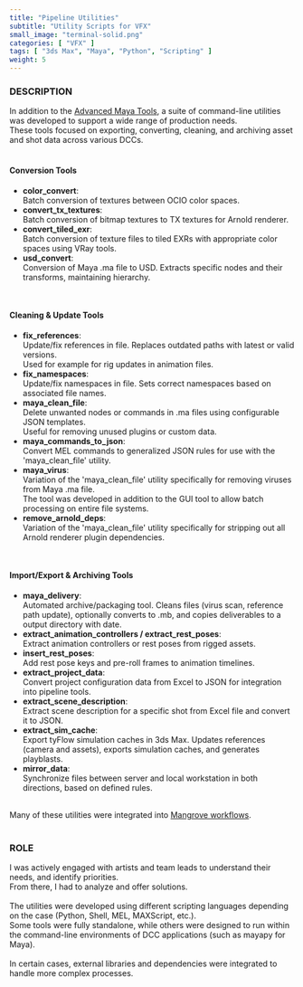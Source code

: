 ```yaml
---
title: "Pipeline Utilities"
subtitle: "Utility Scripts for VFX"
small_image: "terminal-solid.png"
categories: [ "VFX" ]
tags: [ "3ds Max", "Maya", "Python", "Scripting" ]
weight: 5
---
```


<h3>DESCRIPTION</h3>
In addition to the <a href="/pro/badclay/maya_tools">Advanced Maya Tools</a>, a suite of command-line utilities was developed to support a wide range of production needs.<br>
These tools focused on exporting, converting, cleaning, and archiving asset and shot data across various DCCs.<br>
<br>

<h4>Conversion Tools</h4>
<ul>
<li><b>color_convert</b>:<br>
Batch conversion of textures between OCIO color spaces.</li>
<li><b>convert_tx_textures</b>:<br>
Batch conversion of bitmap textures to TX textures for Arnold renderer.</li>
<li><b>convert_tiled_exr</b>:<br>
Batch conversion of texture files to tiled EXRs with appropriate color spaces using VRay tools.</li>
<li><b>usd_convert</b>:<br>
Conversion of Maya .ma file to USD. Extracts specific nodes and their transforms, maintaining hierarchy.</li>
</ul>
<br>

<h4>Cleaning & Update Tools</h4>
<ul>
<li><b>fix_references</b>:<br>
Update/fix references in file. Replaces outdated paths with latest or valid versions.<br>
Used for example for rig updates in animation files.</li>
<li><b>fix_namespaces</b>:<br>
Update/fix namespaces in file. Sets correct namespaces based on associated file names.</li>
<li><b>maya_clean_file</b>:<br>
Delete unwanted nodes or commands in .ma files using configurable JSON templates.<br>
Useful for removing unused plugins or custom data.</li>
<li><b>maya_commands_to_json</b>:<br>
Convert MEL commands to generalized JSON rules for use with the 'maya_clean_file' utility.</li>
<li><b>maya_virus</b>:<br>
Variation of the 'maya_clean_file' utility specifically for removing viruses from Maya .ma file.<br>
The tool was developed in addition to the GUI tool to allow batch processing on entire file systems.</li>
<li><b>remove_arnold_deps</b>:<br>
Variation of the 'maya_clean_file' utility specifically for stripping out all Arnold renderer plugin dependencies.</li>
</ul>
<br>

<h4>Import/Export & Archiving Tools</h4>
<ul>
<li><b>maya_delivery</b>:<br>
Automated archive/packaging tool. Cleans files (virus scan, reference path update), optionally converts to .mb, and copies deliverables to a output directory with date.</li>
<li><b>extract_animation_controllers / extract_rest_poses</b>:<br>
Extract animation controllers or rest poses from rigged assets.</li>
<li><b>insert_rest_poses</b>:<br>
Add rest pose keys and pre-roll frames to animation timelines.</li>
<li><b>extract_project_data</b>:<br>
Convert project configuration data from Excel to JSON for integration into pipeline tools.</li>
<li><b>extract_scene_description</b>:<br>
Extract scene description for a specific shot from Excel file and convert it to JSON.</li>
<li><b>extract_sim_cache</b>:<br>
Export tyFlow simulation caches in 3ds Max. Updates references (camera and assets), exports simulation caches, and generates playblasts.</li>
<li><b>mirror_data</b>:<br>
Synchronize files between server and local workstation in both directions, based on defined rules.</li>
</ul>
<br>
Many of these utilities were integrated into <a href="/pro/badclay/mangrove">Mangrove workflows</a>.<br>
<br>

<h3>ROLE</h3>
I was actively engaged with artists and team leads to understand their needs, and identify priorities.<br>
From there, I had to analyze and offer solutions.<br>
<br>
The utilities were developed using different scripting languages depending on the case (Python, Shell, MEL, MAXScript, etc.).<br>
Some tools were fully standalone, while others were designed to run within the command-line environments of DCC applications (such as mayapy for Maya).<br>
<br>
In certain cases, external libraries and dependencies were integrated to handle more complex processes.<br>

